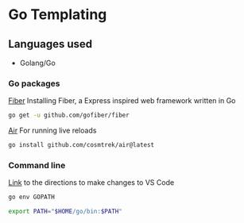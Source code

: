 # Go Templating 


## Languages used
- Golang/Go

### Go packages

[Fiber](https://docs.gofiber.io/v1.x/) Installing Fiber, a Express inspired web framework written in Go
```sh
go get -u github.com/gofiber/fiber
```

[Air](https://github.com/cosmtrek/air) For running live reloads
```sh
go install github.com/cosmtrek/air@latest
```

### Command line

[Link](https://stackoverflow.com/questions/43983718/how-can-i-globally-set-the-path-environment-variable-in-vs-code) to the directions to make changes to VS Code
```sh
go env GOPATH
```
```sh
export PATH="$HOME/go/bin:$PATH"
```

